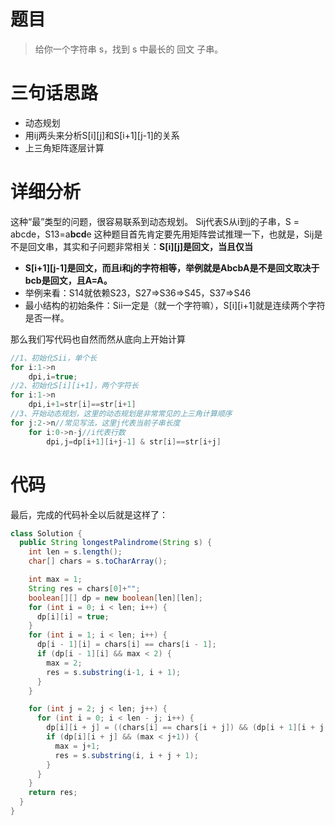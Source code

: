# 题目
> 给你一个字符串 s，找到 s 中最长的 回文 子串。

# 三句话思路
- 动态规划
- 用ij两头来分析S[i][j]和S[i+1][j-1]的关系
- 上三角矩阵逐层计算
# 详细分析
这种“最”类型的问题，很容易联系到动态规划。
Sij代表S从i到j的子串，S = abcde，S13=a**bcd**e
这种题目首先肯定要先用矩阵尝试推理一下，也就是，Sij是不是回文串，其实和子问题非常相关：**S[i][j]是回文，当且仅当**

- **S[i+1][j-1]是回文，而且i和j的字符相等，举例就是AbcbA是不是回文取决于bcb是回文，且A=A。**
- 举例来看：S14就依赖S23，S27=>S36=>S45，S37=>S46
- 最小结构的初始条件：Sii一定是（就一个字符嘛），S[i][i+1]就是连续两个字符是否一样。

那么我们写代码也自然而然从底向上开始计算
```java
//1、初始化Sii，单个长
for i:1->n
    dpi,i=true;
//2、初始化S[i][i+1]，两个字符长
for i:1->n
    dpi,i+1=str[i]==str[i+1]
//3、开始动态规划，这里的动态规划是非常常见的上三角计算顺序
for j:2->n//常见写法，这里j代表当前子串长度
    for i:0->n-j//i代表行数
        dpi,j=dp[i+1][i+j-1] & str[i]==str[i+j]
```
# 代码
最后，完成的代码补全以后就是这样了：
```java
class Solution {
  public String longestPalindrome(String s) {
    int len = s.length();
    char[] chars = s.toCharArray();

    int max = 1;
    String res = chars[0]+"";
    boolean[][] dp = new boolean[len][len];
    for (int i = 0; i < len; i++) {
      dp[i][i] = true;
    }
    for (int i = 1; i < len; i++) {
      dp[i - 1][i] = chars[i] == chars[i - 1];
      if (dp[i - 1][i] && max < 2) {
        max = 2;
        res = s.substring(i-1, i + 1);
      }
    }

    for (int j = 2; j < len; j++) {
      for (int i = 0; i < len - j; i++) {
        dp[i][i + j] = ((chars[i] == chars[i + j]) && (dp[i + 1][i + j - 1]));
        if (dp[i][i + j] && (max < j+1)) {
          max = j+1;
          res = s.substring(i, i + j + 1);
        }
      }
    }
    return res;
  }
}
```
 

